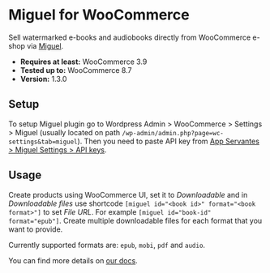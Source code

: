 # Miguel for WooCommerce

Sell watermarked e-books and audiobooks directly from WooCommerce e-shop via [Miguel](https://servantes.cz/en/miguel).

- __Requires at least:__ WooCommerce 3.9
- __Tested up to:__ WooCommerce 8.7
- __Version:__ 1.3.0

## Setup

To setup Miguel plugin go to Wordpress Admin > WooCommerce > Settings > Miguel (usually located on path `/wp-admin/admin.php?page=wc-settings&tab=miguel`). Then you need to paste API key from [App Servantes > Miguel Settings > API keys](https://app.servantes.cz/miguel/settings).

## Usage

Create products using WooCommerce UI, set it to _Downloadable_ and in _Downloadable files_ use shortcode `[miguel id="<book id>" format="<book format>"]` to set _File URL_. For example `[miguel id="book-id" format="epub"]`. Create multiple downloadable files for each format that you want to provide.

Currently supported formats are: `epub`, `mobi`, `pdf` and `audio`.

You can find more details on [our docs](https://docs.miguel.servantes.cz/en/docs/platforms/woocommerce/install/).
